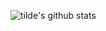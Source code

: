 <!-- ![](https://komarev.com/ghpvc/?username=tilde-nya&color=ff69b4&style=flat-square) -->

![tilde's github stats](https://github-readme-stats.vercel.app/api?username=tilde-nya&show_icons=true&theme=omni)
